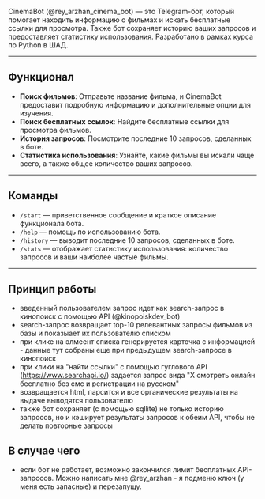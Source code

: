 CinemaBot (@rey_arzhan_cinema_bot) — это Telegram-бот, который помогает находить информацию о фильмах и искать бесплатные ссылки для просмотра. Также бот сохраняет историю ваших запросов и предоставляет статистику использования. Разработано в рамках курса по Python в ШАД.

---

## Функционал

- **Поиск фильмов**: Отправьте название фильма, и CinemaBot предоставит подробную информацию и дополнительные опции для изучения.
- **Поиск бесплатных ссылок**: Найдите бесплатные ссылки для просмотра фильмов.
- **История запросов**: Посмотрите последние 10 запросов, сделанных в боте.
- **Статистика использования**: Узнайте, какие фильмы вы искали чаще всего, а также общее количество ваших запросов.

---

## Команды

- `/start` — приветственное сообщение и краткое описание функционала бота.
- `/help` — помощь по использованию бота.
- `/history` — выводит последние 10 запросов, сделанных в боте.
- `/stats` — отображает статистику использования: количество запросов и ваши наиболее частые фильмы.

---

## Принцип работы

- введенный пользователем запрос идет как search-запрос в кинопоиск с помощью API (@kinopoiskdev_bot)
- search-запрос возвращает top-10 релевантных запросы фильмов из базы и показыает их пользователю списком
- при клике на элмеент списка генерируется карточка с информацией - данные тут собраны еще при предыдущем search-запросе в кинопоиск
- при клики на "найти ссылки" с помощью гуглового API (https://www.searchapi.io/) задается запрос вида "X смотреть онлайн бесплатно без смс и регистрации на русском"
- возвращается html, парсится и все органические результаты на выдаче выводятся пользователю
- также бот сохраняет (c помощью sqllite) не только историю запросов, но и кэширует результаты запросов к обеим API, чтобы не делать повторные запросы
 
## В случае чего

- если бот не работает, возможно закончился лимит бесплатных API-запросов. Можно написать мне @rey_arzhan - я подменю ключ (у меня есть запасные) и перезапущу.